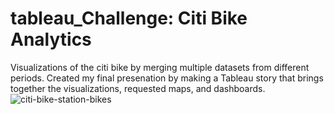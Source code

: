 # tableau_Challenge: Citi Bike Analytics
Visualizations of the citi bike by merging multiple datasets from different periods. Created my final presenation by making a Tableau story that brings together the visualizations, requested maps, and dashboards.
![citi-bike-station-bikes](https://user-images.githubusercontent.com/101225094/187986364-ddf99081-ab17-4545-be63-bf27769dac3b.jpg)

